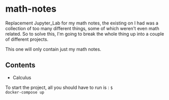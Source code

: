 # math-notes

Replacement Jupyter_Lab for my math notes, the existing on I had was a collection of too many different things, some of which weren't even math related.  So to solve this, I'm going to break the whole thing up into a couple of different projects.

This one will only contain just my math notes.

## Contents
- Calculus

To start the project, all you should have to run is :
<code>$ docker-compose up</code>